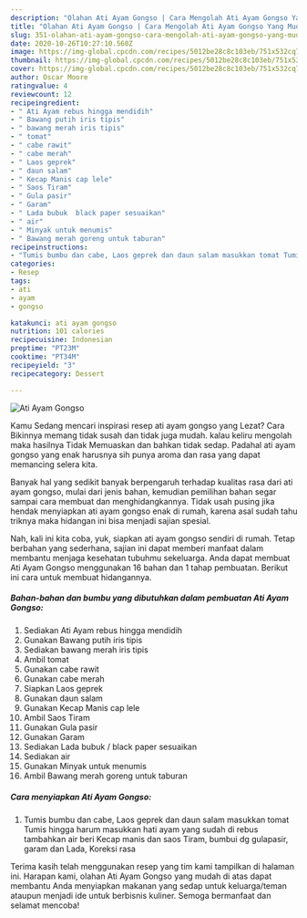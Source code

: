 ```yaml
---
description: "Olahan Ati Ayam Gongso | Cara Mengolah Ati Ayam Gongso Yang Mudah Dan Praktis"
title: "Olahan Ati Ayam Gongso | Cara Mengolah Ati Ayam Gongso Yang Mudah Dan Praktis"
slug: 351-olahan-ati-ayam-gongso-cara-mengolah-ati-ayam-gongso-yang-mudah-dan-praktis
date: 2020-10-26T10:27:10.560Z
image: https://img-global.cpcdn.com/recipes/5012be28c8c103eb/751x532cq70/ati-ayam-gongso-foto-resep-utama.jpg
thumbnail: https://img-global.cpcdn.com/recipes/5012be28c8c103eb/751x532cq70/ati-ayam-gongso-foto-resep-utama.jpg
cover: https://img-global.cpcdn.com/recipes/5012be28c8c103eb/751x532cq70/ati-ayam-gongso-foto-resep-utama.jpg
author: Oscar Moore
ratingvalue: 4
reviewcount: 12
recipeingredient:
- " Ati Ayam rebus hingga mendidih"
- " Bawang putih iris tipis"
- " bawang merah iris tipis"
- " tomat"
- " cabe rawit"
- " cabe merah"
- " Laos geprek"
- " daun salam"
- " Kecap Manis cap lele"
- " Saos Tiram"
- " Gula pasir"
- " Garam"
- " Lada bubuk  black paper sesuaikan"
- " air"
- " Minyak untuk menumis"
- " Bawang merah goreng untuk taburan"
recipeinstructions:
- "Tumis bumbu dan cabe, Laos geprek dan daun salam masukkan tomat Tumis hingga harum masukkan hati ayam yang sudah di rebus tambahkan air beri Kecap manis dan saos Tiram, bumbui dg gulapasir, garam dan Lada, Koreksi rasa"
categories:
- Resep
tags:
- ati
- ayam
- gongso

katakunci: ati ayam gongso 
nutrition: 101 calories
recipecuisine: Indonesian
preptime: "PT23M"
cooktime: "PT34M"
recipeyield: "3"
recipecategory: Dessert

---
```



![Ati Ayam Gongso](https://img-global.cpcdn.com/recipes/5012be28c8c103eb/751x532cq70/ati-ayam-gongso-foto-resep-utama.jpg)

Kamu Sedang mencari inspirasi resep ati ayam gongso yang Lezat? Cara Bikinnya memang tidak susah dan tidak juga mudah. kalau keliru mengolah maka hasilnya Tidak Memuaskan dan bahkan tidak sedap. Padahal ati ayam gongso yang enak harusnya sih punya aroma dan rasa yang dapat memancing selera kita.



Banyak hal yang sedikit banyak berpengaruh terhadap kualitas rasa dari ati ayam gongso, mulai dari jenis bahan, kemudian pemilihan bahan segar sampai cara membuat dan menghidangkannya. Tidak usah pusing jika hendak menyiapkan ati ayam gongso enak di rumah, karena asal sudah tahu triknya maka hidangan ini bisa menjadi sajian spesial.


Nah, kali ini kita coba, yuk, siapkan ati ayam gongso sendiri di rumah. Tetap berbahan yang sederhana, sajian ini dapat memberi manfaat dalam membantu menjaga kesehatan tubuhmu sekeluarga. Anda dapat membuat Ati Ayam Gongso menggunakan 16 bahan dan 1 tahap pembuatan. Berikut ini cara untuk membuat hidangannya.

<!--inarticleads1-->

##### Bahan-bahan dan bumbu yang dibutuhkan dalam pembuatan Ati Ayam Gongso:

1. Sediakan  Ati Ayam rebus hingga mendidih
1. Gunakan  Bawang putih iris tipis
1. Sediakan  bawang merah iris tipis
1. Ambil  tomat
1. Gunakan  cabe rawit
1. Gunakan  cabe merah
1. Siapkan  Laos geprek
1. Gunakan  daun salam
1. Gunakan  Kecap Manis cap lele
1. Ambil  Saos Tiram
1. Gunakan  Gula pasir
1. Gunakan  Garam
1. Sediakan  Lada bubuk / black paper sesuaikan
1. Sediakan  air
1. Gunakan  Minyak untuk menumis
1. Ambil  Bawang merah goreng untuk taburan




<!--inarticleads2-->

##### Cara menyiapkan Ati Ayam Gongso:

1. Tumis bumbu dan cabe, Laos geprek dan daun salam masukkan tomat Tumis hingga harum masukkan hati ayam yang sudah di rebus tambahkan air beri Kecap manis dan saos Tiram, bumbui dg gulapasir, garam dan Lada, Koreksi rasa




Terima kasih telah menggunakan resep yang tim kami tampilkan di halaman ini. Harapan kami, olahan Ati Ayam Gongso yang mudah di atas dapat membantu Anda menyiapkan makanan yang sedap untuk keluarga/teman ataupun menjadi ide untuk berbisnis kuliner. Semoga bermanfaat dan selamat mencoba!
